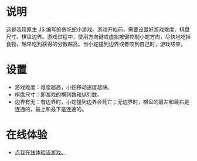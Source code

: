 # 说明

这是我用原生 JS 编写的贪吃蛇小游戏。游戏开始前，需要设置好游戏难度、棋盘尺寸、棋盘边界。游戏过程中，使用方向键或虚拟按键控制小蛇方向，尽快地吃掉食物，越早吃到获得的分数越高。当小蛇撞到边界或者咬到自己时，游戏结束。

# 设置

+ 游戏难度：难度越高，小蛇移动速度越快。
+ 棋盘尺寸：即游戏的横列数和纵列数。
+ 边界有无：有边界时，小蛇撞到边界会死亡；无边界时，棋盘的最左和最右是连通的，最上和最下是连通的。

# 在线体验

+ [点我在线体验该游戏。](http://likeke1997.com/productions/snake)